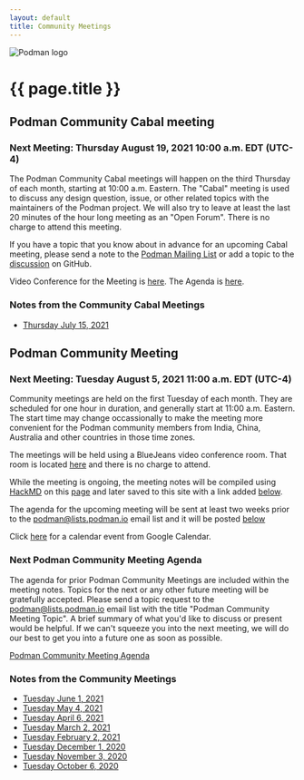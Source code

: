 ```yaml
---
layout: default
title: Community Meetings
---
```


![Podman logo](../../images/podman.svg)

# {{ page.title }}

## Podman Community Cabal meeting
### Next Meeting: Thursday August 19, 2021 10:00 a.m. EDT (UTC-4)

The Podman Community Cabal meetings will happen on the third Thursday of each month, starting at 10:00 a.m. Eastern.
The "Cabal" meeting is used to discuss any design question, issue, or other related topics with the maintainers of
the Podman project.  We will also try to leave at least the last 20 minutes of the hour long meeting as an "Open Forum".
There is no charge to attend this meeting.

If you have a topic that you know about in advance for an upcoming Cabal meeting, please send a note to the
[Podman Mailing List](https://podman.io/community/#mailing-list) or add a topic to the [discussion](https://github.com/containers/podman/discussions/10670) on GitHub.

Video Conference for the Meeting is [here](https://github.com/containers/podman/discussions/10670).
The Agenda is [here](https://hackmd.io/gQCfskDuRLm7iOsWgH2yrg?both).

### Notes from the Community Cabal Meetings

 * [Thursday July 15, 2021](https://podman.io/community/meeting/notes/2021-07-15)

## Podman Community Meeting
### Next Meeting: Tuesday August 5, 2021 11:00 a.m. EDT (UTC-4)

Community meetings are held on the first Tuesday of each month.  They are scheduled for one hour in 
duration, and generally start at 11:00 a.m. Eastern.  The start time may change occassionally to make
the meeting more convenient for the Podman community members from India, China, Australia and other countries
in those time zones.

The meetings will be held using a BlueJeans video conference room.  That room is located [here](https://bluejeans.com/880216278/2568)
and there is no charge to attend.

While the meeting is ongoing, the meeting notes will be compiled using [HackMD](https://hackmd.io) on this [page](https://hackmd.io/fc1zraYdS0-klJ2KJcfC7w)
and later saved to this site with a link added [below](https://podman.io/community/meeting/#notes-from-the-community-meetings).

The agenda for the upcoming meeting will be sent at least two weeks prior to the [podman@lists.podman.io](mailto:podman@lists.podman.io) email list and it will 
be posted [below](https://podman.io/community/meeting/#next-podman-community-meeting-agenda)

Click [here](https://calendar.google.com/event?action=TEMPLATE&tmeid=NzM4aTkwY2syZ2F2dnIyN2M1dmh0NmQ0NmpfMjAyMTA4MDNUMTUwMDAwWiB0c3dlZW5leUByZWRoYXQuY29t&tmsrc=tsweeney%40redhat.com&scp=ALL) for a calendar event from Google Calendar.

### Next Podman Community Meeting Agenda

The agenda for prior Podman Community Meetings are included within the meeting notes.
Topics for the next or any other future meeting will be gratefully accepted.  Please send
a topic request to the [podman@lists.podman.io](mailto:podman@lists.podman.io) email list
with the title "Podman Community Meeting Topic".  A brief summary of what you'd like to
discuss or present would be helpful.  If we can't squeeze you into the next meeting,
we will do our best to get you into a future one as soon as possible.

 [Podman Community Meeting Agenda](https://podman.io/community/meeting/agenda)


### Notes from the Community Meetings

 * [Tuesday June 1, 2021](https://podman.io/community/meeting/notes/2021-06-01)
 * [Tuesday May 4, 2021](https://podman.io/community/meeting/notes/2021-05-04)
 * [Tuesday April 6, 2021](https://podman.io/community/meeting/notes/2021-04-06)
 * [Tuesday March 2, 2021](https://podman.io/community/meeting/notes/2021-03-02)
 * [Tuesday February 2, 2021](https://podman.io/community/meeting/notes/2021-02-02)
 * [Tuesday December 1, 2020](https://podman.io/community/meeting/notes/2020-12-01)
 * [Tuesday November 3, 2020](https://podman.io/community/meeting/notes/2020-11-03)
 * [Tuesday October 6, 2020](https://podman.io/community/meeting/notes/2020-10-06)

